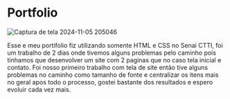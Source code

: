 # Portfolio

![Captura de tela 2024-11-05 205046](https://github.com/user-attachments/assets/826afab8-8754-4dd5-9773-b8e7f10b58bf)

Esse e meu portifolio fiz utilizando somente HTML e CSS no Senai CTTI, foi um trabalho de 2 dias onde tivemos alguns problemas pelo caminho pois tinhamos que desenvolver um site com 2 paginas que no caso tela inicial e contato.
Foi nosso primeiro trabalho com tela de site então tive alguns problemas no caminho como tamanho de fonte e centralizar os itens mais no geral apos todo o processo, gostei bastante dos resultados e espero evoluir cada vez mais.
